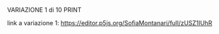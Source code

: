 VARIAZIONE 1 di 10 PRINT


link a variazione 1: https://editor.p5js.org/SofiaMontanari/full/zUSZ1IUhR
